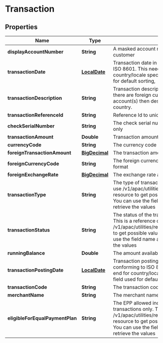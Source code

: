 # Transaction

## Properties
Name | Type | Description | Notes
------------ | ------------- | ------------- | -------------
**displayAccountNumber** | **String** | A masked account number that can be displayed to the customer |  [optional]
**transactionDate** | [**LocalDate**](LocalDate.md) | Transaction date in YYYY-MM-DD format value conforming to ISO 8601. This needs to be formatted in front-end for country/locale specific display purposes. This is the field used for default sorting, |  [optional]
**transactionDescription** | **String** | Transaction description from the merchant, POS or bank. If there are foreign currency transactions on checking /saving account(s) then description includes exchange rate, city and country. |  [optional]
**transactionReferenceId** | **String** | Reference Id to uniquely identify the transaction |  [optional]
**checkSerialNumber** | **String** | The check serial number. Applicable for checking accounts only |  [optional]
**transactionAmount** | **Double** | Transaction amount in local currency. |  [optional]
**currencyCode** | **String** | The currency code of the transaction in ISO 4217 format |  [optional]
**foreignTransactionAmount** | [**BigDecimal**](BigDecimal.md) | The transaction amount in the foreign currency |  [optional]
**foreignCurrencyCode** | **String** | The foreign currency code of the transaction in ISO 4217 format |  [optional]
**foreignExchangeRate** | [**BigDecimal**](BigDecimal.md) | The exchange rate at the time the foreign transaction was done |  [optional]
**transactionType** | **String** | The type of transaction. This is a reference data field. Please use /v1/apac/utilities/referenceData/{transactionType} resource to get possible values of this field with descriptions. You can use the field name as the referenceCode parameter to retrieve the values |  [optional]
**transactionStatus** | **String** | The status of the transaction.  Applicable for credit cards only.. This is a reference data field. Please use /v1/apac/utilities/referenceData/{transactionStatus} resource to get possible values of this field with descriptions. You can use the field name as the referenceCode parameter to retrieve the values |  [optional]
**runningBalance** | **Double** | The amount available to transact immediately |  [optional]
**transactionPostingDate** | [**LocalDate**](LocalDate.md) | Transaction posting date in YYYY-MM-DD format value conforming to ISO 8601. This needs to be formatted in front-end for country/locale specific display purposes. This is the field used for default sorting |  [optional]
**transactionCode** | **String** | The transaction code |  [optional]
**merchantName** | **String** | The merchant name with which this transaction was made with |  [optional]
**eligibleForEqualPaymentPlan** | **String** | The EPP allowed indicator. This is applicable for credit cards transactions only. This is a reference data field. Please use /v1/apac/utilities/referenceData/{eligibleForEqualPaymentPlan} resource to get possible value of This field with description. You can use the field name as the referenceCode parameter to retrieve the values |  [optional]
